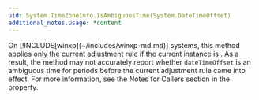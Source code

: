 ```yaml
---
uid: System.TimeZoneInfo.IsAmbiguousTime(System.DateTimeOffset)
additional_notes.usage: *content
---
```


<p>On [!INCLUDE[winxp](~/includes/winxp-md.md)] systems, this method applies only the current adjustment rule if the current instance is <xref href="System.TimeZoneInfo.Local"></xref>. As a result, the method may not accurately report whether <code>dateTimeOffset</code> is an ambiguous time for periods before the current adjustment rule came into effect. For more information, see the Notes for Callers section in the <xref href="System.TimeZoneInfo.Local"></xref> property.</p>


